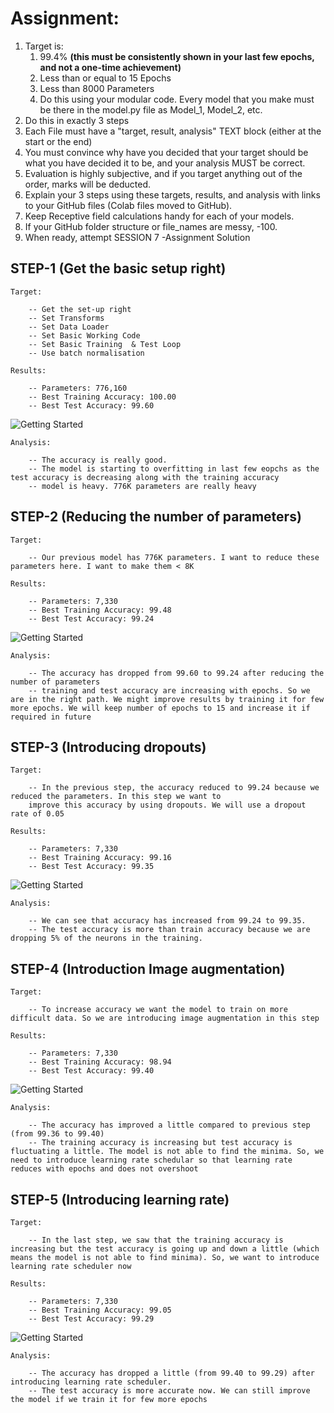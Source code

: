 # Assignment:

  1. Target is:
     1. 99.4% __(this must be consistently shown in your last few epochs, and not a one-time achievement)__
     2. Less than or equal to 15 Epochs
     3. Less than 8000 Parameters
     4. Do this using your modular code. Every model that you make must be there in the model.py file as Model_1, Model_2, etc.
  2. Do this in exactly 3 steps
  3. Each File must have a "target, result, analysis" TEXT block (either at the start or the end)
  4. You must convince why have you decided that your target should be what you have decided it to be, and your analysis MUST be correct. 
  5. Evaluation is highly subjective, and if you target anything out of the order, marks will be deducted. 
  6. Explain your 3 steps using these targets, results, and analysis with links to your GitHub files (Colab files moved to GitHub). 
  7. Keep Receptive field calculations handy for each of your models. 
  8. If your GitHub folder structure or file_names are messy, -100. 
  9. When ready, attempt SESSION 7 -Assignment Solution


## STEP-1 (Get the basic setup right)
    Target:
    
        -- Get the set-up right
        -- Set Transforms
        -- Set Data Loader
        -- Set Basic Working Code
        -- Set Basic Training  & Test Loop
        -- Use batch normalisation 
    
    Results:
    
        -- Parameters: 776,160
        -- Best Training Accuracy: 100.00
        -- Best Test Accuracy: 99.60
![Getting Started](Step_1_plots.png)  
    
    
    Analysis:
    
        -- The accuracy is really good. 
        -- The model is starting to overfitting in last few eopchs as the test accuracy is decreasing along with the training accuracy
        -- model is heavy. 776K parameters are really heavy
 


## STEP-2 (Reducing the number of parameters)
    Target:
    
        -- Our previous model has 776K parameters. I want to reduce these parameters here. I want to make them < 8K
    
    Results:
    
        -- Parameters: 7,330
        -- Best Training Accuracy: 99.48
        -- Best Test Accuracy: 99.24
![Getting Started](Step_2_plots.png)     
    
    Analysis:
    
        -- The accuracy has dropped from 99.60 to 99.24 after reducing the number of parameters
        -- training and test accuracy are increasing with epochs. So we are in the right path. We might improve results by training it for few more epochs. We will keep number of epochs to 15 and increase it if required in future

## STEP-3 (Introducing dropouts)

   
    Target:
    
        -- In the previous step, the accuracy reduced to 99.24 because we reduced the parameters. In this step we want to
        improve this accuracy by using dropouts. We will use a dropout rate of 0.05 
    
    Results:
    
        -- Parameters: 7,330
        -- Best Training Accuracy: 99.16
        -- Best Test Accuracy: 99.35
![Getting Started](Step_3_plots.png)     
    
    Analysis:
    
        -- We can see that accuracy has increased from 99.24 to 99.35.
        -- The test accuracy is more than train accuracy because we are dropping 5% of the neurons in the training. 


## STEP-4 (Introduction Image augmentation)
    Target:
    
        -- To increase accuracy we want the model to train on more difficult data. So we are introducing image augmentation in this step
    
    Results:
    
        -- Parameters: 7,330
        -- Best Training Accuracy: 98.94
        -- Best Test Accuracy: 99.40
![Getting Started](Step_4_plots.png)   

    Analysis:
    
        -- The accuracy has improved a little compared to previous step (from 99.36 to 99.40)
        -- The training accuracy is increasing but test accuracy is fluctuating a little. The model is not able to find the minima. So, we need to introduce learning rate schedular so that learning rate reduces with epochs and does not overshoot

## STEP-5 (Introducing learning rate)
    Target:
    
        -- In the last step, we saw that the training accuracy is increasing but the test accuracy is going up and down a little (which means the model is not able to find minima). So, we want to introduce learning rate scheduler now
    
    Results:
    
        -- Parameters: 7,330
        -- Best Training Accuracy: 99.05
        -- Best Test Accuracy: 99.29
![Getting Started](Step_5_plots.png)      
    
    Analysis:
    
        -- The accuracy has dropped a little (from 99.40 to 99.29) after introducing learning rate scheduler.
        -- The test accuracy is more accurate now. We can still improve the model if we train it for few more epochs
